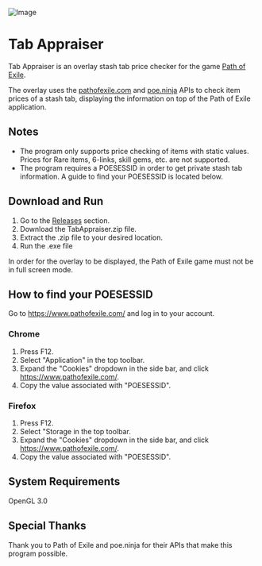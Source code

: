 ![Image](https://i.imgur.com/c9cUGRK.png)

# Tab Appraiser
Tab Appraiser is an overlay stash tab price checker for the game [Path of Exile](https://www.pathofexile.com/).

The overlay uses the [pathofexile.com](https://www.pathofexile.com/) and [poe.ninja](poe.ninja) APIs to check item prices of a stash tab, displaying the information on top of the Path of Exile application.

## Notes
- The program only supports price checking of items with static values. Prices for Rare items, 6-links, skill gems, etc. are not supported.
- The program requires a POESESSID in order to get private stash tab information. A guide to find your POESESSID is located below.
 
## Download and Run
1. Go to the [Releases](https://github.com/Nickswoboda/tab-appraiser/releases) section.
2. Download the TabAppraiser.zip file.
3. Extract the .zip file to your desired location.
4. Run the .exe file

In order for the overlay to be displayed, the Path of Exile game must not be in full screen mode.

## How to find your POESESSID
Go to https://www.pathofexile.com/ and log in to your account.
### Chrome
1. Press F12.
2. Select "Application" in the top toolbar.
3. Expand the "Cookies" dropdown in the side bar, and click https://www.pathofexile.com/.
4. Copy the value associated with "POESESSID".
### Firefox
1. Press F12.
2. Select "Storage in the top toolbar.
3. Expand the "Cookies" dropdown in the side bar, and click https://www.pathofexile.com/.
4. Copy the value associated with "POESESSID".


## System Requirements
OpenGL 3.0

## Special Thanks
Thank you to Path of Exile and poe.ninja for their APIs that make this program possible.
